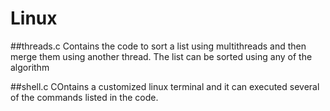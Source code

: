 # Linux
##threads.c
Contains the code to sort a list using multithreads and then merge them using another thread.
The list can be sorted using any of the algorithm

##shell.c
COntains a customized linux terminal and it can executed several of the commands listed in the code.
